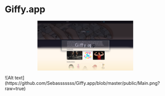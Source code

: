 # Giffy.app
<p align="center" width="300">
   <img align="center" width="300" src="https://github.com/Sebasssssss/Giffy.app/blob/master/public/Main.png?raw=true" />
</p>
![Alt text](https://github.com/Sebasssssss/Giffy.app/blob/master/public/Main.png?raw=true)
